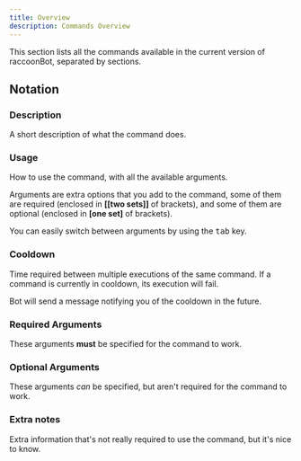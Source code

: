 ```yaml
---
title: Overview
description: Commands Overview
---
```


This section lists all the commands available in the current version of raccoonBot, separated by sections.

## Notation

### Description

A short description of what the command does.

### Usage

How to use the command, with all the available arguments. 

Arguments are extra options that you add to the command, some of them are required (enclosed in **[[two sets]]** of brackets), and some of them
are optional (enclosed in **[one set]** of brackets).

You can easily switch between arguments by using the <kbd>tab</kbd> key.

### Cooldown

Time required between multiple executions of the same command. If a command is currently in cooldown, its execution will fail.

Bot will send a message notifying you of the cooldown in the future.

### Required Arguments

These arguments **must** be specified for the command to work.

### Optional Arguments

These arguments *can* be specified, but aren't required for the command to work.


### Extra notes

Extra information that's not really required to use the command, but it's nice to know.
